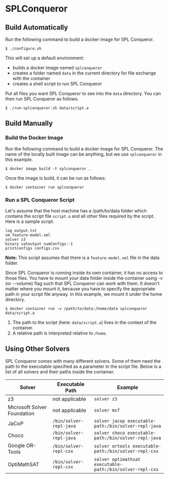 # SPLConqueror

## Build Automatically

Run the following command to build a docker image for SPL Conqueror.

```shell
$ ./configure.sh
```
This will set up a default environment:

- builds a docker image named `splconqueror`
- creates a folder named `data` in the current directory for file exchange with the container
- creates a shell script to run SPL Conqueror

Put all files you want SPL Conqueror to see into the `data` directory.
You can then run SPL Conqueror as follows.

```shell
$ ./run-splconqueror.sh data/script.a
```

## Build Manually

### Build the Docker Image

Run the following command to build a docker image for SPL Conqueror.
The name of the locally built image can be anything, but we use `splconqueror` in this example.

```shell
$ docker image build -t splconqueror .
```

Once the image is build, it can be run as follows:

```shell
$ docker container run splconqueror
```

### Run a SPL Conqueror Script

Let's assume that the host machine has a /path/to/data folder which contains the script file `script.a` and all other files required by the script.
Here is a sample script.

```text
log output.txt
vm feature-model.xml
solver z3
binary satoutput numConfigs:-1
printconfigs configs.csv
```

**Note:** This script assumes that there is a `feature-model.xml` file in the data folder.

Since SPL Conqueror is running inside its own container, it has no access to those files.
You have to mount your data folder inside the container using -v (or --volume) flag such that SPL Conqueror can work with them.
It doesn't matter where you mount it, because you have to specify the appropriate path in your script file anyway.
In this example, we mount it under the home directory.

```shell
$ docker container run -v /path/to/data:/home/data splconqueror data/script.a
```
1. The path to the script (here: `data/script.a`) lives in the context of the container.
1. A relative path is interpreted relative to `/home`.

## Using Other Solvers

SPL Conqueror comes with many different solvers.
Some of them need the path to the executable specified as a parameter in the script file.
Below is a list of all solvers and their paths inside the container.

| Solver                      | Executable Path         | Example                                                   |
| --------------------------- | ----------------------- | --------------------------------------------------------- |
| z3                          | not applicable          | `solver z3`                                               |
| Microsoft Solver Foundation | not applicable          | `solver msf`                                              |
| JaCoP                       | `/bin/solver-repl-java` | `solver jacop executable-path:/bin/solver-repl-java`      |
| Choco                       | `/bin/solver-repl-java` | `solver choco executable-path:/bin/solver-repl-java`      |
| Google OR-Tools             | `/bin/solver-repl-cxx`  | `solver ortools executable-path:/bin/solver-repl-cxx`     |
| OptiMathSAT                 | `/bin/solver-repl-cxx`  | `solver optimathsat executable-path:/bin/solver-repl-cxx` |
